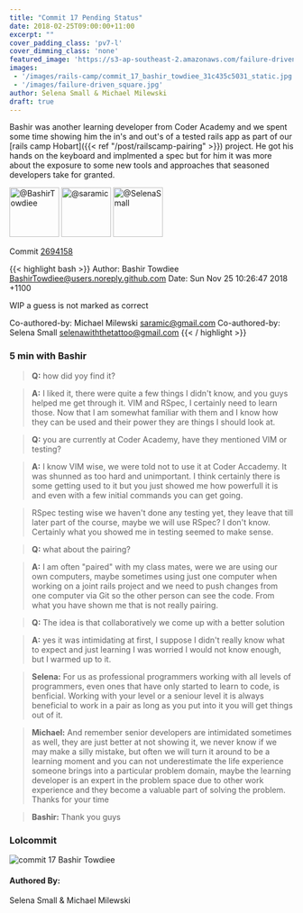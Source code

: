 ```yaml
---
title: "Commit 17 Pending Status"
date: 2018-02-25T09:00:00+11:00
excerpt: ""
cover_padding_class: 'pv7-l'
cover_dimming_class: 'none'
featured_image: 'https://s3-ap-southeast-2.amazonaws.com/failure-driven-blog/railscamp-24-woodfield-hobart/commit_17_bashir_towdiee_31c435c5031.gif'
images:
 - '/images/rails-camp/commit_17_bashir_towdiee_31c435c5031_static.jpg'
 - '/images/failure-driven_square.jpg'
author: Selena Small & Michael Milewski 
draft: true
---
```


Bashir was another learning developer from Coder Academy and we spent some time
showing him the in's and out's of a tested rails app as part of our [rails camp
Hobart]({{< ref "/post/railscamp-pairing" >}}) project. He got his hands on the
keyboard and implmented a spec but for him it was more about the exposure to
some new tools and approaches that seasoned developers take for granted.

<img alt="@BashirTowdiee" src="//github.com/BashirTowdiee.png" style="display: inline; width: 88px;" height="88" />
<img alt="@saramic" src="//github.com/saramic.png" style="display: inline; width: 88px;" height="88" />
<img alt="@SelenaSmall" src="//github.com/SelenaSmall.png" style="display: inline; width: 88px;" height="88" />

Commit [2694158](https://github.com/failure-driven/railscamp-search-term/commit/2694158a07fbcf784b452858ecfbe2234489ba44)

{{< highlight bash >}}
Author: Bashir Towdiee <BashirTowdiee@users.noreply.github.com>
Date:   Sun Nov 25 10:26:47 2018 +1100

WIP a guess is not marked as correct

Co-authored-by: Michael Milewski <saramic@gmail.com>
Co-authored-by: Selena Small <selenawiththetattoo@gmail.com>
{{< / highlight >}}

### 5 min with Bashir

> **Q:** how did yoy find it?

> **A:** I liked it, there were quite a few things I didn't know, and you guys
> helped me get through it. VIM and RSpec, I certainly need to learn those. Now
> that I am somewhat familiar with them and I know how they can be used and
> their power they are things I should look at.

> **Q:** you are currently at Coder Academy, have they mentioned VIM or testing?

> **A:** I know VIM wise, we were told not to use it at Coder Accademy. It was
> shunned as too hard and unimportant. I think certainly there is some getting
> used to it but you just showed me how powerfull it is and even with a few
> initial commands you can get going.

> RSpec testing wise we haven't done any testing yet, they leave that till
> later part of the course, maybe we will use RSpec? I don't know. Certainly
> what you showed me in testing seemed to make sense.

> **Q:** what about the pairing?

> **A:** I am often "paired" with my class mates, were we are using our own
> computers, maybe sometimes using just one computer when working on a joint
> rails project and we need to push changes from one computer via Git so the
> other person can see the code. From what you have shown me that is not really
> pairing.

> **Q:** The idea is that collaboratively we come up with a better solution

> **A:** yes it was intimidating at first, I suppose I didn't really know what
> to expect and just learning I was worried I would not know enough, but I
> warmed up to it.

> **Selena:** For us as professional programmers working with all levels of
> programmers, even ones that have only started to learn to code, is benficial.
> Working with your level or a seniour level it is always beneficial to work in
> a pair as long as you put into it you will get things out of it.

> **Michael:** And remember senior developers are intimidated sometimes as
> well, they are just better at not showing it, we never know if we may make a
> silly mistake, but often we will turn it around to be a learning moment and
> you can not underestimate the life experience someone brings into a
> particular problem domain, maybe the learning developer is an expert in the
> problem space due to other work experience and they become a valuable part of
> solving the problem. Thanks for your time

> **Bashir:** Thank you guys

### Lolcommit

![commit 17 Bashir Towdiee](https://s3-ap-southeast-2.amazonaws.com/failure-driven-blog/railscamp-24-woodfield-hobart/commit_17_bashir_towdiee_31c435c5031.gif)

#### Authored By:

Selena Small & Michael Milewski

